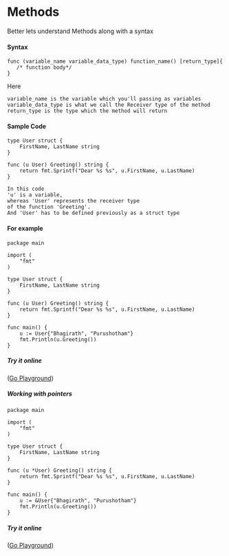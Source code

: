 Methods
====

Better lets understand Methods along with a syntax

#### Syntax

```
func (variable_name variable_data_type) function_name() [return_type]{
   /* function body*/
}

```
Here

```
variable_name is the variable which you'll passing as variables
variable_data_type is what we call the Receiver type of the method
return_type is the type which the method will return

```

#### Sample Code

```
type User struct {
	FirstName, LastName string
}

func (u User) Greeting() string {
	return fmt.Sprintf("Dear %s %s", u.FirstName, u.LastName)
}

In this code
'u' is a variable,
whereas 'User' represents the receiver type
of the function 'Greeting'.
And 'User' has to be defined previously as a struct type

```

#### For example

```
package main

import (
	"fmt"
)

type User struct {
	FirstName, LastName string
}

func (u User) Greeting() string {
	return fmt.Sprintf("Dear %s %s", u.FirstName, u.LastName)
}

func main() {
	u := User{"Bhagirath", "Purushotham"}
	fmt.Println(u.Greeting())
}

```
##### Try it online
([Go Playground](http://play.golang.org/p/ITVfJkCiwk))

##### Working with pointers

```
package main

import (
	"fmt"
)

type User struct {
	FirstName, LastName string
}

func (u *User) Greeting() string {
	return fmt.Sprintf("Dear %s %s", u.FirstName, u.LastName)
}

func main() {
	u := &User{"Bhagirath", "Purushotham"}
	fmt.Println(u.Greeting())
}

```
##### Try it online
([Go Playground](http://play.golang.org/p/tEVN-vhyAi))

